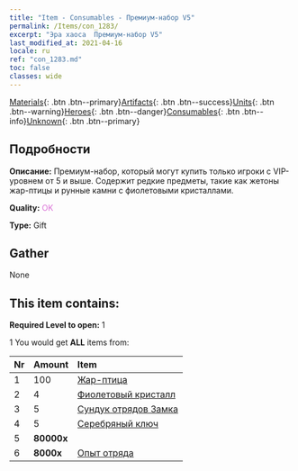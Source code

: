 ```yaml
---
title: "Item - Consumables - Премиум-набор V5"
permalink: /Items/con_1283/
excerpt: "Эра хаоса  Премиум-набор V5"
last_modified_at: 2021-04-16
locale: ru
ref: "con_1283.md"
toc: false
classes: wide
---
```

 [Materials](/ru/Items/){: .btn .btn--primary}[Artifacts](/ru/Items/Artifacts/){: .btn .btn--success}[Units](/ru/Items/Units/){: .btn .btn--warning}[Heroes](/ru/Items/Heroes/){: .btn .btn--danger}[Consumables](/ru/Items/Consumables/){: .btn .btn--info}[Unknown](/ru/Items/Unknown/){: .btn .btn--primary}

## Подробности
 **Описание:** Премиум-набор, который могут купить только игроки с VIP-уровнем от 5 и выше. Содержит редкие предметы, такие как жетоны жар-птицы и рунные камни с фиолетовыми кристаллами.

 **Quality:** <span style="color: #DA70D6">OK</span>

 **Type:** Gift

## Gather

  None

## This item contains:

 **Required Level to open:** 1

 1 You would get **ALL** items  from:

  | Nr | Amount |     Item    |
  |:---|:-------|:------------|
  | 1 | 100 | [Жар-птица](/ru/Items/unt_268/) |  | 
  | 2 | 4 | [Фиолетовый кристалл](/ru/Items/con_720/) |  | 
  | 3 | 5 | [Сундук отрядов Замка](/ru/Items/con_1269/) |  | 
  | 4 | 5 | [Серебряный ключ](/ru/Items/con_693/) |  | 
  | 5 |  **80000x** | <i class="fas fa-coins"/> |  | 
  | 6 |  **8000x** | [Опыт отряда](/ru/Items/con_902/) |  | 
